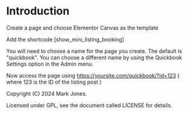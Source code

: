 # Introduction

Create a page and choose Elementor Canvas as the template

Add the shortcode [show_mini_listing_booking]

You will need to choose a name for the page you create. The default is "quickbook". You can choose a different name by using the Quickbook Settings option in the Admin menu.

Now access the page using https://yoursite.com/quickbook/?id=123   ( where 123 is the ID of the listing post )

Copyright (C) 2024 Mark Jones.

Licensed under GPL, see the document called LICENSE for details.
